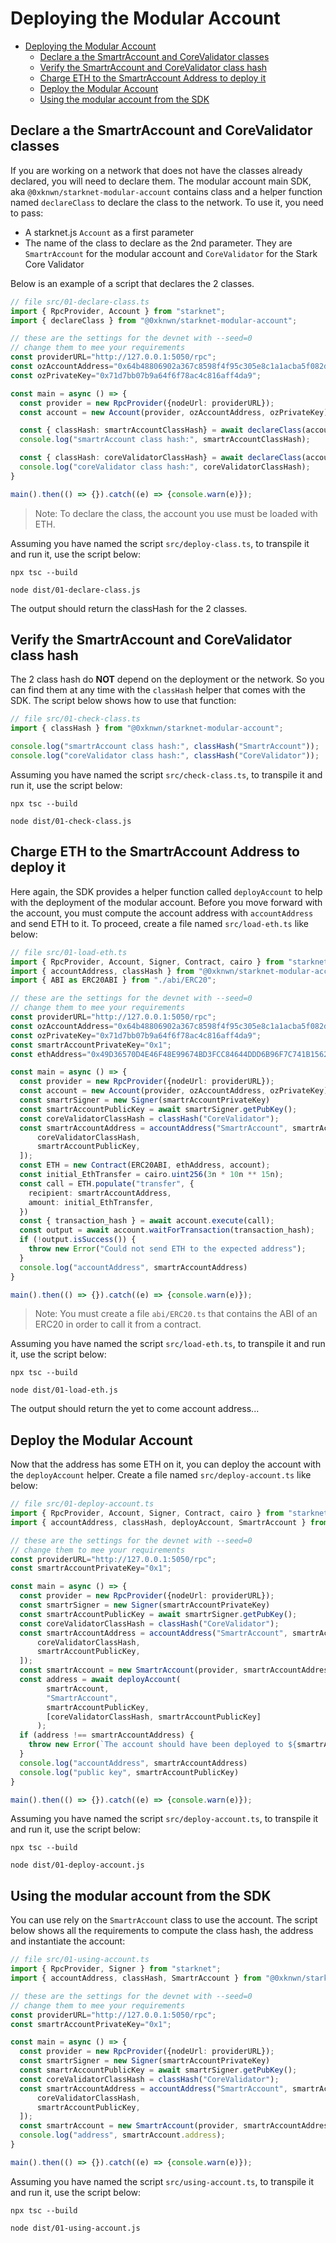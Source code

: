 # Deploying the Modular Account

- [Deploying the Modular Account](#deploying-the-modular-account)
  - [Declare a the SmartrAccount and CoreValidator classes](#declare-a-the-smartraccount-and-corevalidator-classes)
  - [Verify the SmartrAccount and CoreValidator class hash](#verify-the-smartraccount-and-corevalidator-class-hash)
  - [Charge ETH to the SmartrAccount Address to deploy it](#charge-eth-to-the-smartraccount-address-to-deploy-it)
  - [Deploy the Modular Account](#deploy-the-modular-account)
  - [Using the modular account from the SDK](#using-the-modular-account-from-the-sdk)

## Declare a the SmartrAccount and CoreValidator classes

If you are working on a network that does not have the classes already
declared, you will need to declare them. The modular account main SDK, aka
`@0xknwn/starknet-modular-account` contains class and a helper function named
`declareClass` to declare the class to the network. To use it, you need to
pass:

- A starknet.js `Account` as a first parameter
- The name of the class to declare as the 2nd parameter. They are
  `SmartrAccount` for the modular account and `CoreValidator` for the Stark
  Core Validator

Below is an example of a script that declares the 2 classes.

```typescript
// file src/01-declare-class.ts
import { RpcProvider, Account } from "starknet";
import { declareClass } from "@0xknwn/starknet-modular-account";

// these are the settings for the devnet with --seed=0
// change them to mee your requirements
const providerURL="http://127.0.0.1:5050/rpc";
const ozAccountAddress="0x64b48806902a367c8598f4f95c305e8c1a1acba5f082d294a43793113115691";
const ozPrivateKey="0x71d7bb07b9a64f6f78ac4c816aff4da9";

const main = async () => {
  const provider = new RpcProvider({nodeUrl: providerURL});
  const account = new Account(provider, ozAccountAddress, ozPrivateKey);

  const { classHash: smartrAccountClassHash} = await declareClass(account, "SmartrAccount");
  console.log("smartrAccount class hash:", smartrAccountClassHash);

  const { classHash: coreValidatorClassHash} = await declareClass(account, "CoreValidator");
  console.log("coreValidator class hash:", coreValidatorClassHash);
}

main().then(() => {}).catch((e) => {console.warn(e)});
```

> Note: To declare the class, the account you use must be loaded with ETH.

Assuming you have named the script `src/deploy-class.ts`, to transpile it and
run it, use the script below:

```shell
npx tsc --build

node dist/01-declare-class.js
```

The output should return the classHash for the 2 classes.

## Verify the SmartrAccount and CoreValidator class hash

The 2 class hash do **NOT** depend on the deployment or the network. So you
can find them at any time with the `classHash` helper that comes with the
SDK. The script below shows how to use that function:

```typescript
// file src/01-check-class.ts
import { classHash } from "@0xknwn/starknet-modular-account";

console.log("smartrAccount class hash:", classHash("SmartrAccount"));
console.log("coreValidator class hash:", classHash("CoreValidator"));
```

Assuming you have named the script `src/check-class.ts`, to transpile it and
run it, use the script below:

```shell
npx tsc --build

node dist/01-check-class.js
```

## Charge ETH to the SmartrAccount Address to deploy it

Here again, the SDK provides a helper function called `deployAccount` to
help with the deployment of the modular account. Before you move forward with
the account, you must compute the account address with `accountAddress` and 
send ETH to it. To proceed, create a file named `src/load-eth.ts` like below:

```typescript
// file src/01-load-eth.ts
import { RpcProvider, Account, Signer, Contract, cairo } from "starknet";
import { accountAddress, classHash } from "@0xknwn/starknet-modular-account";
import { ABI as ERC20ABI } from "./abi/ERC20";

// these are the settings for the devnet with --seed=0
// change them to mee your requirements
const providerURL="http://127.0.0.1:5050/rpc";
const ozAccountAddress="0x64b48806902a367c8598f4f95c305e8c1a1acba5f082d294a43793113115691";
const ozPrivateKey="0x71d7bb07b9a64f6f78ac4c816aff4da9";
const smartrAccountPrivateKey="0x1";
const ethAddress="0x49D36570D4E46F48E99674BD3FCC84644DDD6B96F7C741B1562B82F9E004DC7";

const main = async () => {
  const provider = new RpcProvider({nodeUrl: providerURL});
  const account = new Account(provider, ozAccountAddress, ozPrivateKey);
  const smartrSigner = new Signer(smartrAccountPrivateKey)
  const smartrAccountPublicKey = await smartrSigner.getPubKey();
  const coreValidatorClassHash = classHash("CoreValidator");
  const smartrAccountAddress = accountAddress("SmartrAccount", smartrAccountPublicKey, [
      coreValidatorClassHash,
      smartrAccountPublicKey,
  ]);
  const ETH = new Contract(ERC20ABI, ethAddress, account);
  const initial_EthTransfer = cairo.uint256(3n * 10n ** 15n);
  const call = ETH.populate("transfer", {
    recipient: smartrAccountAddress, 
    amount: initial_EthTransfer,
  })
  const { transaction_hash } = await account.execute(call);
  const output = await account.waitForTransaction(transaction_hash);
  if (!output.isSuccess()) {
    throw new Error("Could not send ETH to the expected address");
  }
  console.log("accountAddress", smartrAccountAddress)
}

main().then(() => {}).catch((e) => {console.warn(e)});
```

> Note: You must create a file `abi/ERC20.ts` that contains the ABI of an ERC20
> in order to call it from a contract.

Assuming you have named the script `src/load-eth.ts`, to transpile it and
run it, use the script below:

```shell
npx tsc --build

node dist/01-load-eth.js
```

The output should return the yet to come account address...

## Deploy the Modular Account

Now that the address has some ETH on it, you can deploy the account with the
`deployAccount` helper. Create a file named `src/deploy-account.ts` like below:

```typescript
// file src/01-deploy-account.ts
import { RpcProvider, Account, Signer, Contract, cairo } from "starknet";
import { accountAddress, classHash, deployAccount, SmartrAccount } from "@0xknwn/starknet-modular-account";

// these are the settings for the devnet with --seed=0
// change them to mee your requirements
const providerURL="http://127.0.0.1:5050/rpc";
const smartrAccountPrivateKey="0x1";

const main = async () => {
  const provider = new RpcProvider({nodeUrl: providerURL});
  const smartrSigner = new Signer(smartrAccountPrivateKey)
  const smartrAccountPublicKey = await smartrSigner.getPubKey();
  const coreValidatorClassHash = classHash("CoreValidator");
  const smartrAccountAddress = accountAddress("SmartrAccount", smartrAccountPublicKey, [
      coreValidatorClassHash,
      smartrAccountPublicKey,
  ]);
  const smartrAccount = new SmartrAccount(provider, smartrAccountAddress, smartrAccountPrivateKey);
  const address = await deployAccount(
        smartrAccount,
        "SmartrAccount",
        smartrAccountPublicKey,
        [coreValidatorClassHash, smartrAccountPublicKey]
      );
  if (address !== smartrAccountAddress) {
    throw new Error(`The account should have been deployed to ${smartrAccountAddress}, instead ${address}`);
  }
  console.log("accountAddress", smartrAccountAddress)
  console.log("public key", smartrAccountPublicKey)
}

main().then(() => {}).catch((e) => {console.warn(e)});
```

Assuming you have named the script `src/deploy-account.ts`, to transpile it and
run it, use the script below:

```shell
npx tsc --build

node dist/01-deploy-account.js
```

## Using the modular account from the SDK

You can use rely on the `SmartrAccount` class to use the account. The script
below shows all the requirements to compute the class hash, the address and 
instantiate the account:

```typescript
// file src/01-using-account.ts
import { RpcProvider, Signer } from "starknet";
import { accountAddress, classHash, SmartrAccount } from "@0xknwn/starknet-modular-account";

// these are the settings for the devnet with --seed=0
// change them to mee your requirements
const providerURL="http://127.0.0.1:5050/rpc";
const smartrAccountPrivateKey="0x1";

const main = async () => {
  const provider = new RpcProvider({nodeUrl: providerURL});
  const smartrSigner = new Signer(smartrAccountPrivateKey)
  const smartrAccountPublicKey = await smartrSigner.getPubKey();
  const coreValidatorClassHash = classHash("CoreValidator");
  const smartrAccountAddress = accountAddress("SmartrAccount", smartrAccountPublicKey, [
      coreValidatorClassHash,
      smartrAccountPublicKey,
  ]);
  const smartrAccount = new SmartrAccount(provider, smartrAccountAddress, smartrAccountPrivateKey);
  console.log("address", smartrAccount.address);
}

main().then(() => {}).catch((e) => {console.warn(e)});
```

Assuming you have named the script `src/using-account.ts`, to transpile it and
run it, use the script below:

```shell
npx tsc --build

node dist/01-using-account.js
```
